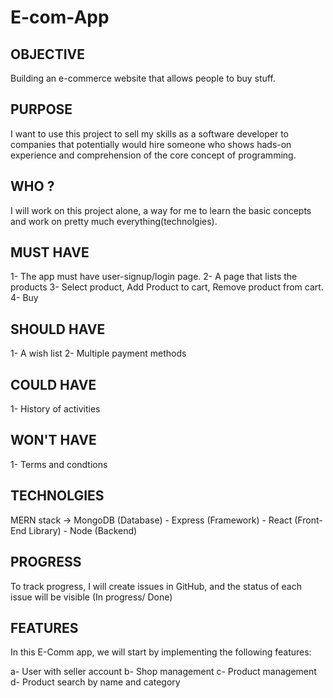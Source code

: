 # E-com-App

OBJECTIVE
----------
Building an e-commerce website that allows people to buy stuff.

PURPOSE
--------
I want to use this project to sell my skills as a software developer to companies
that potentially would hire someone who shows hads-on experience and comprehension of the 
core concept of programming.

WHO ?
-----
I will work on this project alone, a way for me to learn the basic concepts and work on
pretty much everything(technolgies).

MUST HAVE
----------
1- The app must have user-signup/login page.
2- A page that lists the products
3- Select product, Add Product to cart, Remove product from cart.
4- Buy

SHOULD HAVE
-----------
1- A wish list
2- Multiple payment methods

COULD HAVE
-----------
1- History of activities

WON'T HAVE
-----------
1- Terms and condtions


TECHNOLGIES
-----------
MERN stack -> MongoDB (Database) - Express (Framework) - React (Front-End Library) - Node (Backend)


PROGRESS
--------
To track progress, I will create issues in GitHub, and the status of each issue will be visible (In progress/ Done)

FEATURES
--------
In this E-Comm app, we will start by implementing the following features:

a- User with seller account
b- Shop management
c- Product management
d- Product search by name and category
